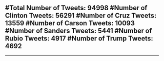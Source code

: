 #Total Number of Tweets: 94998 
#Number of Clinton Tweets: 56291
#Number of Cruz Tweets: 13559
#Number of Carson Tweets: 10093
#Number of Sanders Tweets: 5441
#Number of Rubio Tweets: 4917
#Number of Trump Tweets: 4692
---
---
